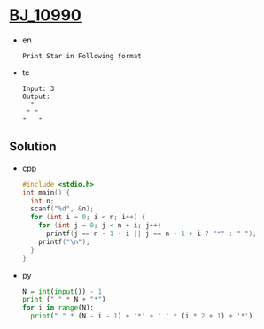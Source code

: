 # [BJ_10990](https://acmicpc.net/problem/10990)

* en

  ```en
  Print Star in Following format
  ```

* tc

  ```tc
  Input: 3
  Output:
    *
   * *
  *   *
  ```

## Solution

* cpp

  ```cpp
  #include <stdio.h>
  int main() {
    int n;
    scanf("%d", &n);
    for (int i = 0; i < n; i++) {
      for (int j = 0; j < n + i; j++)
        printf(j == n - 1 - i || j == n - 1 + i ? "*" : " ");
      printf("\n");
    }
  }
  ```

* py

  ```py
  N = int(input()) - 1
  print (" " * N + "*")
  for i in range(N):
    print(" " * (N - i - 1) + '*' + ' ' * (i * 2 + 1) + '*')
  ```

